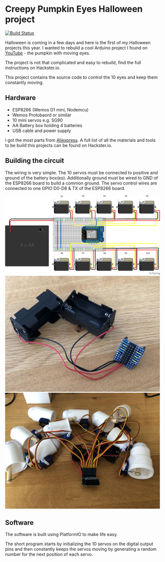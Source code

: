 Creepy Pumpkin Eyes Halloween project
=====================================

[![Build Status](https://circleci.com/gh/mhaack/halloween-pumpkin-eyes/tree/master.svg?style=shield)](https://circleci.com/gh/mhaack/halloween-pumpkin-eyes/tree/master)

Halloween is coming in a few days and here is the first of my Halloween projects this year. I wanted to rebuild a cool Arduino project I found on [YouTube](https://youtu.be/ryUNHPJ3leY) - the pumpkin with moving eyes.

The project is not that complicated and easy to rebuild, find the full instructions on Hackster.io.

This project contains the source code to control the 10 eyes and keep them constantly moving.

## Hardware
* ESP8266 (Wemos D1 mini, Nodemcu)
* Wemos Protobaord or similar
* 10 mini servos e.g. SG90
* AA Battery box holding 4 batteries
* USB cable and power supply

I got the most parts from [Aliexpress](https://www.aliexpress.com). A full list of all the materials and tools to be build this projects can be found on Hackster.io.

## Building the circuit
The wiring is very simple. The 10 servos must be connected to positive and ground of the battery box(es). Additionally ground must be wired to GND of the ESP8266 board to build a common ground. The servo control wires are connected to one GPIO D0-D8 & TX of the ESP8266 board.

<img src="https://github.com/mhaack/halloween-pumpkin-eyes/blob/master/doc/halloween-pumpkin-eyes.png"  alt="Breadboard" width="640">

<img src="https://github.com/mhaack/halloween-pumpkin-eyes/blob/master/doc/electronics-1.jpg"  alt="Electronics 1" width="640">

<img src="https://github.com/mhaack/halloween-pumpkin-eyes/blob/master/doc/electronics-2.jpg"  alt="Electronics 2" width="640">

## Software

The software is built using PlatformIO to make life easy.

The short program starts by initializing the 10 servos on the digital output pins and then constantly keeps the servos moving by generating a random number for the next position of each servo.
